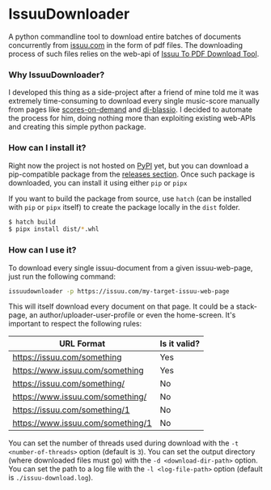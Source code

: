 # IssuuDownloader

A python commandline tool to download entire batches of documents concurrently
from [issuu.com](https://issuu.com) in the form of pdf files. The downloading process of such
files relies on the web-api of [Issuu To PDF Download Tool](https://issuudownload.com).

### Why IssuuDownloader?
I developed this thing as a side-project after a friend of mine told me it was extremely time-consuming to
download every single music-score manually from pages like [scores-on-demand](https://issuu.com/scoresondemand)
and [di-blassio](https://issuu.com/diblassio). I decided to automate the process for him, doing nothing more
than exploiting existing web-APIs and creating this simple python package.

### How can I install it?
Right now the project is not hosted on [PyPI](https://pypi.org) yet, but you can download a pip-compatible
package from the [releases section](https://github.com/fDero/IssuuDownloader/releases). Once such
package is downloaded, you can install it using either `pip` or `pipx`

If you want to build the package from source, use `hatch` (can be installed with `pip` or `pipx` itself)
to create the package locally in the `dist` folder.

```bash
$ hatch build
$ pipx install dist/*.whl
```

### How can I use it?
To download every single issuu-document from a given issuu-web-page, just run the following command:
```bash
issuudownloader -p https://issuu.com/my-target-issuu-web-page
```
This will itself download every document on that page. It could be a stack-page, an author/uploader-user-profile
or even the home-screen. It's important to respect the following rules:

| URL Format                        | Is it valid? |
|-----------------------------------|--------------|
| https://issuu.com/something       | Yes          |
| https://www.issuu.com/something   | Yes          |
| https://issuu.com/something/      | No           |
| https://www.issuu.com/something/  | No           |
| https://issuu.com/something/1     | No           |
| https://www.issuu.com/something/1 | No           |

You can set the number of threads used during download with the `-t <number-of-threads>` option (default is `3`).
You can set the output directory (where downloaded files must go) with the `-d <download-dir-path>` option.
You can set the path to a log file with the `-l <log-file-path>` option (default is `./issuu-download.log`).